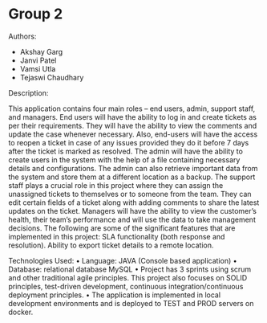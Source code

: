 # Group 2

Authors:

- Akshay Garg 
- Janvi Patel  
- Vamsi Utla
- Tejaswi Chaudhary 


Description:

This application contains four main roles – end users, admin, support staff, and managers.
End users will have the ability to log in and create tickets as per their requirements. They will have the ability to view the comments and update the case whenever necessary. Also, end-users will have the access to reopen a ticket in case of any issues provided they do it before 7 days after the ticket is marked as resolved.
The admin will have the ability to create users in the system with the help of a file containing necessary details and configurations. The admin can also retrieve important data from the system and store them at a different location as a backup.
The support staff plays a crucial role in this project where they can assign the unassigned tickets to themselves or to someone from the team. They can edit certain fields of a ticket along with adding comments to share the latest updates on the ticket.
Managers will have the ability to view the customer’s health, their team’s performance and will use the data to take management decisions.
The following are some of the significant features that are implemented in this project:
SLA functionality (both response and resolution).
Ability to export ticket details to a remote location.

Technologies Used:
• Language: JAVA (Console based application)
• Database: relational database MySQL
• Project has 3 sprints using scrum and other traditional agile principles. This project also focuses on SOLID principles, test-driven development, continuous integration/continuous deployment principles.
• The application is implemented in local development environments and is deployed to TEST and PROD servers on docker.
